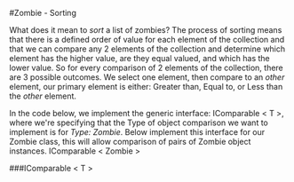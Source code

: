 #Zombie - Sorting

What does it mean to *sort* a list of zombies?  The process of sorting means that there is a defined order of value for each element of the collection and that we can compare any 2 elements of the collection and determine which element has the higher value, are they equal valued, and which has the lower value.  So for every comparison of 2 elements of the collection, there are 3 possible outcomes.  We select one element, then compare to an *other* element, our primary element is either: Greater than, Equal to, or Less than the *other* element.  

In the code below, we implement the generic interface:  IComparable < T >, where we're specifying that the Type of object comparison we want to implement is for *Type: Zombie*.  Below implement this interface for our Zombie class, this will allow comparison of pairs of Zombie object instances. IComparable < Zombie >

###IComparable < T >


